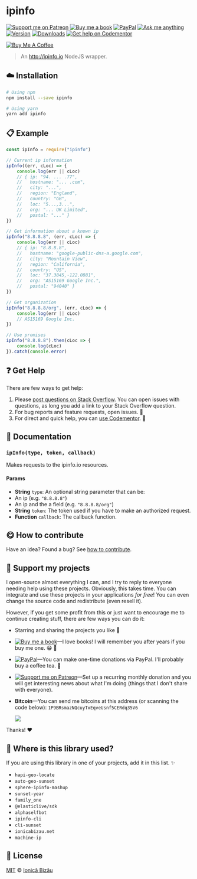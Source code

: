 <!-- Please do not edit this file. Edit the `blah` field in the `package.json` instead. If in doubt, open an issue. -->


















# ipinfo

 [![Support me on Patreon][badge_patreon]][patreon] [![Buy me a book][badge_amazon]][amazon] [![PayPal][badge_paypal_donate]][paypal-donations] [![Ask me anything](https://img.shields.io/badge/ask%20me-anything-1abc9c.svg)](https://github.com/IonicaBizau/ama) [![Version](https://img.shields.io/npm/v/ipinfo.svg)](https://www.npmjs.com/package/ipinfo) [![Downloads](https://img.shields.io/npm/dt/ipinfo.svg)](https://www.npmjs.com/package/ipinfo) [![Get help on Codementor](https://cdn.codementor.io/badges/get_help_github.svg)](https://www.codementor.io/johnnyb?utm_source=github&utm_medium=button&utm_term=johnnyb&utm_campaign=github)

<a href="https://www.buymeacoffee.com/H96WwChMy" target="_blank"><img src="https://www.buymeacoffee.com/assets/img/custom_images/yellow_img.png" alt="Buy Me A Coffee"></a>







> An http://ipinfo.io NodeJS wrapper.

















## :cloud: Installation

```sh
# Using npm
npm install --save ipinfo

# Using yarn
yarn add ipinfo
```













## :clipboard: Example



```js
const ipInfo = require("ipinfo")

// Current ip information
ipInfo((err, cLoc) => {
    console.log(err || cLoc)
    // { ip: "94. ... .77",
    //   hostname: "... .com",
    //   city: "...",
    //   region: "England",
    //   country: "GB",
    //   loc: "5...,3...",
    //   org: "... UK Limited",
    //   postal: "..." }
})

// Get information about a known ip
ipInfo("8.8.8.8", (err, cLoc) => {
    console.log(err || cLoc)
    // { ip: "8.8.8.8",
    //   hostname: "google-public-dns-a.google.com",
    //   city: "Mountain View",
    //   region: "California",
    //   country: "US",
    //   loc: "37.3845,-122.0881",
    //   org: "AS15169 Google Inc.",
    //   postal: "94040" }
})

// Get organization
ipInfo("8.8.8.8/org", (err, cLoc) => {
    console.log(err || cLoc)
    // AS15169 Google Inc.
})

// Use promises
ipInfo("8.8.8.8").then(cLoc => {
    console.log(cLoc)
}).catch(console.error)
```











## :question: Get Help

There are few ways to get help:



 1. Please [post questions on Stack Overflow](https://stackoverflow.com/questions/ask). You can open issues with questions, as long you add a link to your Stack Overflow question.
 2. For bug reports and feature requests, open issues. :bug:
 3. For direct and quick help, you can [use Codementor](https://www.codementor.io/johnnyb). :rocket:





## :memo: Documentation


### `ipInfo(type, token, callback)`
Makes requests to the ipinfo.io resources.

#### Params

- **String** `type`: An optional string parameter that can be:
 - An ip (e.g. `"8.8.8.8"`)
 - An ip and the a field (e.g. `"8.8.8.8/org"`)
- **String** `token`: The token used if you have to make an authorized request.
- **Function** `callback`: The callback function.














## :yum: How to contribute
Have an idea? Found a bug? See [how to contribute][contributing].


## :sparkling_heart: Support my projects
I open-source almost everything I can, and I try to reply to everyone needing help using these projects. Obviously,
this takes time. You can integrate and use these projects in your applications *for free*! You can even change the source code and redistribute (even resell it).

However, if you get some profit from this or just want to encourage me to continue creating stuff, there are few ways you can do it:


 - Starring and sharing the projects you like :rocket:
 - [![Buy me a book][badge_amazon]][amazon]—I love books! I will remember you after years if you buy me one. :grin: :book:
 - [![PayPal][badge_paypal]][paypal-donations]—You can make one-time donations via PayPal. I'll probably buy a ~~coffee~~ tea. :tea:
 - [![Support me on Patreon][badge_patreon]][patreon]—Set up a recurring monthly donation and you will get interesting news about what I'm doing (things that I don't share with everyone).
 - **Bitcoin**—You can send me bitcoins at this address (or scanning the code below): `1P9BRsmazNQcuyTxEqveUsnf5CERdq35V6`

    ![](https://i.imgur.com/z6OQI95.png)


Thanks! :heart:
















## :dizzy: Where is this library used?
If you are using this library in one of your projects, add it in this list. :sparkles:

 - `hapi-geo-locate`
 - `auto-geo-sunset`
 - `sphere-ipinfo-mashup`
 - `sunset-year`
 - `family_one`
 - `@elasticlive/sdk`
 - `alphaselfbot`
 - `ipinfo-cli`
 - `cli-sunset`
 - `ionicabizau.net`
 - `machine-ip`











## :scroll: License

[MIT][license] © [Ionică Bizău][website]






[license]: /LICENSE
[website]: https://ionicabizau.net
[contributing]: /CONTRIBUTING.md
[docs]: /DOCUMENTATION.md
[badge_patreon]: https://ionicabizau.github.io/badges/patreon.svg
[badge_amazon]: https://ionicabizau.github.io/badges/amazon.svg
[badge_paypal]: https://ionicabizau.github.io/badges/paypal.svg
[badge_paypal_donate]: https://ionicabizau.github.io/badges/paypal_donate.svg
[patreon]: https://www.patreon.com/ionicabizau
[amazon]: http://amzn.eu/hRo9sIZ
[paypal-donations]: https://www.paypal.com/cgi-bin/webscr?cmd=_s-xclick&hosted_button_id=RVXDDLKKLQRJW
